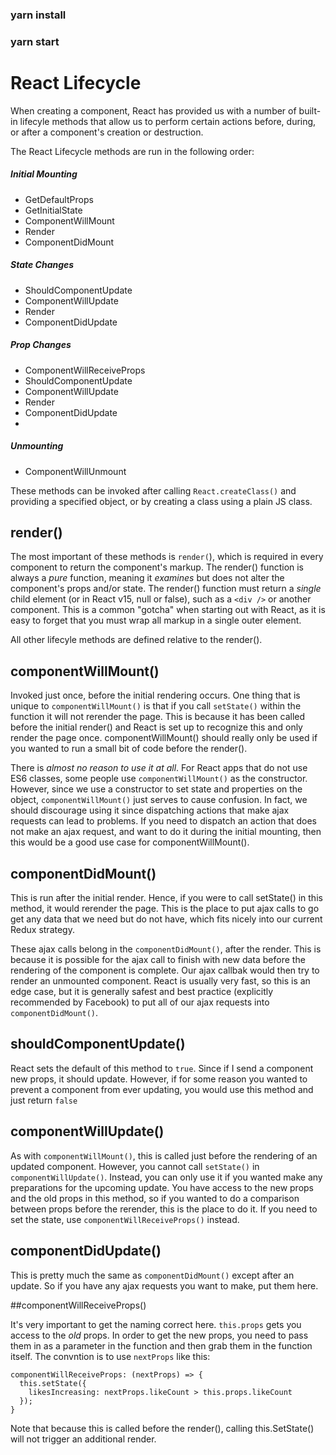 ### yarn install
### yarn start


# React Lifecycle

When creating a component, React has provided us with a number of built-in lifecyle methods that allow us to perform certain actions before, during, or after a component's creation or destruction.

The React Lifecycle methods are run in the following order:

##### Initial Mounting
 - GetDefaultProps
 - GetInitialState
 - ComponentWillMount
 - Render
 - ComponentDidMount
 
##### State Changes
 - ShouldComponentUpdate
 - ComponentWillUpdate
 - Render
 - ComponentDidUpdate
 
##### Prop Changes
 - ComponentWillReceiveProps
 - ShouldComponentUpdate
 - ComponentWillUpdate
 - Render
 - ComponentDidUpdate
 - 
 
##### Unmounting
 - ComponentWillUnmount

These methods can be invoked after calling `React.createClass()` and providing a specified object, or by creating a class using a plain JS class. 


## render()

The most important of these methods is `render(`), which is required in every component to return the component's markup. The render() function is always a *pure* function, meaning it *examines* but does not alter the component's props and/or state. The render() function must return a *single* child element (or in React v15, null or false), such as a `<div />` or another component. This is a common "gotcha" when starting out with React, as it is easy to forget that you must wrap all markup in a single outer element. 

All other lifecyle methods are defined relative to the render().

## componentWillMount()

Invoked just once, before the initial rendering occurs. One thing that is unique to `componentWillMount()` is that if you call `setState()` within the function it will not rerender the page. This is because it has been called before the initial render() and React is set up to recognize this and only render the page once. componentWillMount() should really only be used if you wanted to run a small bit of code before the render(). 

There is *almost no reason to use it at all*. For React apps that do not use ES6 classes, some people use `componentWillMount()` as the constructor. However, since we use a constructor to set state and properties on the object, `componentWillMount()` just serves to cause confusion. In fact, we should discourage using it since dispatching actions that make ajax requests can lead to problems. If you need to dispatch an action that does not make an ajax request, and want to do it during the initial mounting, then this would be a good use case for componentWillMount().

## componentDidMount()

This is run after the initial render. Hence, if you were to call setState() in this method, it would rerender the page. This is the place to put ajax calls to go get any data that we need but do not have, which fits nicely into our current Redux strategy.

These ajax calls belong in the `componentDidMount()`, after the render. This is because it is possible for the ajax call to finish with new data before the rendering of the component is complete. Our ajax callbak would then try to render an unmounted component. React is usually very fast, so this is an edge case, but it is generally safest and best practice (explicitly recommended by Facebook) to put all of our ajax requests into `componentDidMount()`.

## shouldComponentUpdate()

React sets the default of this method to `true`. Since if I send a component new props, it should update. However, if for some reason you wanted to prevent a component from ever updating, you would use this method and just return `false`

## componentWillUpdate()

As with `componentWillMount()`, this is called just before the rendering of an updated component. However, you cannot call `setState()` in `componentWillUpdate()`. Instead, you can only use it if you wanted make any preparations for the upcoming update. You have access to the new props and the old props in this method, so if you wanted to do a comparison between props before the rerender, this is the place to do it. If you need to set the state, use `componentWillReceiveProps()` instead.

## componentDidUpdate()

This is pretty much the same as `componentDidMount()` except after an update. So if you have any ajax requests you want to make, put them here.

##componentWillReceiveProps() 

It's very important to get the naming correct here. `this.props` gets you access to the *old* props. In order to get the new props, you need to pass them in as a parameter in the function and then grab them in the function itself. The convntion is to use `nextProps` like this:

```
componentWillReceiveProps: (nextProps) => {
  this.setState({
    likesIncreasing: nextProps.likeCount > this.props.likeCount
  });
}
```
Note that because this is called before the render(), calling this.SetState() will not trigger an additional render.
